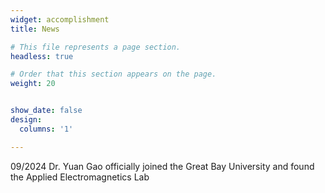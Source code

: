 ```yaml
---
widget: accomplishment
title: News

# This file represents a page section.
headless: true

# Order that this section appears on the page.
weight: 20


show_date: false
design:
  columns: '1'

---
```


<p>09/2024 Dr. Yuan Gao officially joined the Great Bay University and found the Applied Electromagnetics Lab